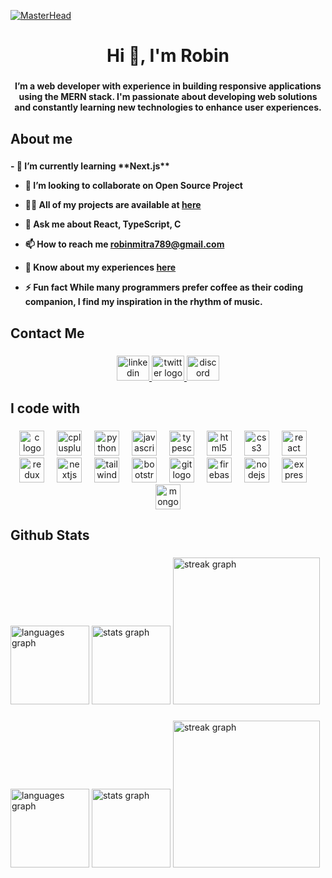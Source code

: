 [![MasterHead](https://i.ibb.co.com/m908R8J/robin.gif)](https://about-robin-mitra.netlify.app/)

<h1 align="center">Hi 👋, I'm Robin</h1>

###

<h4 align="center">I’m a web developer with experience in building responsive applications using the MERN stack. I'm passionate about developing web solutions and constantly learning new technologies to enhance user experiences.</h4>

###

<h2 align="left">About me</h2>

###

<h4 align="left">
- 🌱 I’m currently learning **Next.js**

- 👯 I’m looking to collaborate on **Open Source Project**

- 👨‍💻 All of my projects are available at [here](https://about-robin-mitra.netlify.app/)

- 💬 Ask me about **React, TypeScript, C**

- 📫 How to reach me **robinmitra789@gmail.com**

- 📄 Know about my experiences [here](https://drive.google.com/file/d/1b_jjq4u0t5pT9PbOAOMABRHC4pdTF-aT/view?usp=drive_link)

- ⚡ Fun fact **While many programmers prefer coffee as their coding companion, I find my inspiration in the rhythm of music.**
</h4>

###

<h2 align="left">Contact Me</h2>

###

<div align="center">
  <a href="https://www.linkedin.com/in/robin-mitra-9129809b/" target="_blank">
    <img src="https://raw.githubusercontent.com/maurodesouza/profile-readme-generator/master/src/assets/icons/social/linkedin/default.svg" width="52" height="40" alt="linkedin logo"  />
  </a>
  <a href="https://x.com/Robin88567283" target="_blank">
    <img src="https://raw.githubusercontent.com/maurodesouza/profile-readme-generator/master/src/assets/icons/social/twitter/default.svg" width="52" height="40" alt="twitter logo"  />
  </a>
  <a href="https://discordapp.com/users/464332544842924034" target="_blank">
    <img src="https://raw.githubusercontent.com/maurodesouza/profile-readme-generator/master/src/assets/icons/social/discord/default.svg" width="52" height="40" alt="discord logo"  />
  </a>
</div>

###

<h2 align="left">I code with</h2>

###

<div align="center">
  <img src="https://skillicons.dev/icons?i=c" height="40" alt="c logo"  />
  <img width="12" />
  <img src="https://skillicons.dev/icons?i=cpp" height="40" alt="cplusplus logo"  />
  <img width="12" />
  <img src="https://skillicons.dev/icons?i=py" height="40" alt="python logo"  />
  <img width="12" />
  <img src="https://skillicons.dev/icons?i=js" height="40" alt="javascript logo"  />
  <img width="12" />
  <img src="https://skillicons.dev/icons?i=ts" height="40" alt="typescript logo"  />
  <img width="12" />
  <img src="https://skillicons.dev/icons?i=html" height="40" alt="html5 logo"  />
  <img width="12" />
  <img src="https://skillicons.dev/icons?i=css" height="40" alt="css3 logo"  />
  <img width="12" />
  <img src="https://skillicons.dev/icons?i=react" height="40" alt="react logo"  />
  <img width="12" />
  <img src="https://skillicons.dev/icons?i=redux" height="40" alt="redux logo"  />
  <img width="12" />
  <img src="https://skillicons.dev/icons?i=nextjs" height="40" alt="nextjs logo"  />
  <img width="12" />
  <img src="https://skillicons.dev/icons?i=tailwind" height="40" alt="tailwindcss logo"  />
  <img width="12" />
  <img src="https://skillicons.dev/icons?i=bootstrap" height="40" alt="bootstrap logo"  />
  <img width="12" />
  <img src="https://skillicons.dev/icons?i=git" height="40" alt="git logo"  />
  <img width="12" />
  <img src="https://skillicons.dev/icons?i=firebase" height="40" alt="firebase logo"  />
  <img width="12" />
  <img src="https://skillicons.dev/icons?i=nodejs" height="40" alt="nodejs logo"  />
  <img width="12" />
  <img src="https://skillicons.dev/icons?i=express" height="40" alt="express logo"  />
  <img width="12" />
  <img src="https://skillicons.dev/icons?i=mongodb" height="40" alt="mongodb logo"  />
</div>

###

<h2 align="left">Github Stats</h2>

###

<div align="left">
  <img src="https://github-readme-stats.vercel.app/api/top-langs?username=RobinTheRedLight&locale=en&hide_title=false&layout=compact&card_width=320&langs_count=4&theme=default&hide_border=false&order=2" height="126" alt="languages graph"  />
  <img src="https://github-readme-stats.vercel.app/api?username=RobinTheRedLight&hide_title=false&hide_rank=false&show_icons=true&include_all_commits=true&count_private=true&disable_animations=false&theme=default&locale=en&hide_border=false&order=1" height="126" alt="stats graph"  />
  <img src="https://streak-stats.demolab.com?user=RobinTheRedLight&locale=en&mode=daily&theme=default&hide_border=false&border_radius=5&order=3" height="235" alt="streak graph"  />
</div>

###

<div align="left">
  <img src="https://github-readme-stats.vercel.app/api/top-langs?username=RobinTheRedLight&locale=en&hide_title=false&layout=compact&card_width=320&langs_count=4&theme=dracula&hide_border=false&order=2" height="126" alt="languages graph"  />
  <img src="https://github-readme-stats.vercel.app/api?username=RobinTheRedLight&hide_title=false&hide_rank=false&show_icons=true&include_all_commits=true&count_private=true&disable_animations=false&theme=dracula&locale=en&hide_border=false&order=1" height="126" alt="stats graph"  />
  <img src="https://streak-stats.demolab.com?user=RobinTheRedLight&locale=en&mode=daily&theme=dracula&hide_border=false&border_radius=5&order=3" height="235" alt="streak graph"  />
</div>

###
